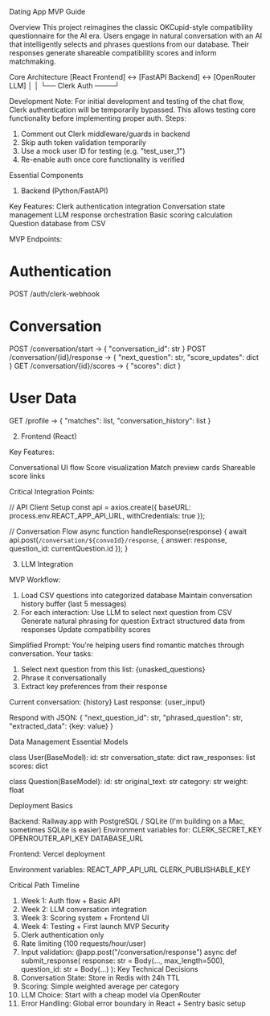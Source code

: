 Dating App MVP Guide

Overview
This project reimagines the classic OKCupid-style compatibility questionnaire for the AI era. Users engage in natural conversation with an AI that intelligently selects and phrases questions from our database. Their responses generate shareable compatibility scores and inform matchmaking.

Core Architecture
[React Frontend] ↔ [FastAPI Backend] ↔ [OpenRouter LLM]
       │                  │
       └── Clerk Auth ────┘

Development Note:
For initial development and testing of the chat flow, Clerk authentication will be temporarily bypassed. 
This allows testing core functionality before implementing proper auth. Steps:
1. Comment out Clerk middleware/guards in backend
2. Skip auth token validation temporarily
3. Use a mock user ID for testing (e.g. "test_user_1")
4. Re-enable auth once core functionality is verified

Essential Components

1. Backend (Python/FastAPI)

Key Features:
Clerk authentication integration
Conversation state management
LLM response orchestration
Basic scoring calculation
Question database from CSV

MVP Endpoints:
# Authentication
POST /auth/clerk-webhook

# Conversation
POST /conversation/start → { "conversation_id": str }
POST /conversation/{id}/response → { "next_question": str, "score_updates": dict }
GET /conversation/{id}/scores → { "scores": dict }

# User Data
GET /profile → { "matches": list, "conversation_history": list }

2. Frontend (React)

Key Features:

Conversational UI flow
Score visualization
Match preview cards
Shareable score links

Critical Integration Points:

// API Client Setup
const api = axios.create({
  baseURL: process.env.REACT_APP_API_URL,
  withCredentials: true
});

// Conversation Flow
async function handleResponse(response) {
  await api.post(`/conversation/${convoId}/response`, {
    answer: response,
    question_id: currentQuestion.id
  });
}

3. LLM Integration

MVP Workflow:
1. Load CSV questions into categorized database
Maintain conversation history buffer (last 5 messages)
3. For each interaction:
Use LLM to select next question from CSV
Generate natural phrasing for question
Extract structured data from responses
Update compatibility scores

Simplified Prompt:
You're helping users find romantic matches through conversation.
Your tasks:
1. Select next question from this list: {unasked_questions}
2. Phrase it conversationally
3. Extract key preferences from their response

Current conversation: {history}
Last response: {user_input}

Respond with JSON: {
  "next_question_id": str,
  "phrased_question": str,
  "extracted_data": {key: value}
}

Data Management
Essential Models

class User(BaseModel):
    id: str
    conversation_state: dict
    raw_responses: list
    scores: dict

class Question(BaseModel):
    id: str
    original_text: str
    category: str
    weight: float


Deployment Basics

Backend:
Railway.app with PostgreSQL / SQLite (I'm building on a Mac, sometimes SQLite is easier)
Environment variables for:
CLERK_SECRET_KEY
OPENROUTER_API_KEY
DATABASE_URL

Frontend:
Vercel deployment

Environment variables:
REACT_APP_API_URL
CLERK_PUBLISHABLE_KEY

Critical Path Timeline
1. Week 1: Auth flow + Basic API
2. Week 2: LLM conversation integration
3. Week 3: Scoring system + Frontend UI
4. Week 4: Testing + First launch
MVP Security
1. Clerk authentication only
2. Rate limiting (100 requests/hour/user)
3. Input validation:
   @app.post("/conversation/response")
   async def submit_response(
       response: str = Body(..., max_length=500),
       question_id: str = Body(...)
   ):
Key Technical Decisions
1. Conversation State: Store in Redis with 24h TTL
2. Scoring: Simple weighted average per category
3. LLM Choice: Start with a cheap model via OpenRouter
4. Error Handling: Global error boundary in React + Sentry basic setup